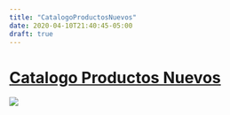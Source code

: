 ```yaml
---
title: "CatalogoProductosNuevos"
date: 2020-04-10T21:40:45-05:00
draft: true
---
```


# [Catalogo Productos Nuevos](/documents/catalogoProductosNuevos.pdf)
[![](/images/catalogo3.png )](/documents/catalogoProductosNuevos.pdf)